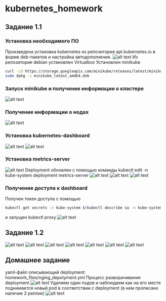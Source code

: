 # kubernetes_homework
## Задание 1.1

### Установка необходимого ПО
Произведена установка kubernetes из репозитория apt.kubernetes.io в форме deb-пакетов и настройка автодополнения.
![alt text](https://github.com/nikizz-nr/kubernetes_homework/blob/master/images/k01.png?raw=true)
Из репозитория debian установлен Virtualbox
Установлен minikube
```bash
curl -LO https://storage.googleapis.com/minikube/releases/latest/minikube_latest_amd64.deb
sudo dpkg -i minikube_latest_amd64.deb
```

### Запуск minikube и получение информации о кластере
![alt text](https://github.com/nikizz-nr/kubernetes_homework/blob/master/images/k02.png?raw=true)

### Получение информации о нодах
![alt text](https://github.com/nikizz-nr/kubernetes_homework/blob/master/images/k03.png?raw=true)

### Установка kubernetes-dashboard
![alt text](https://github.com/nikizz-nr/kubernetes_homework/blob/master/images/k04.png?raw=true)
![alt text](https://github.com/nikizz-nr/kubernetes_homework/blob/master/images/k05.png?raw=true)

### Установка metrics-server
![alt text](https://github.com/nikizz-nr/kubernetes_homework/blob/master/images/k06.png?raw=true)
Deployment обновлен с помощью команды kubectl edit -n kube-system deployment metrics-server
![alt text](https://github.com/nikizz-nr/kubernetes_homework/blob/master/images/k07.png?raw=true)
![alt text](https://github.com/nikizz-nr/kubernetes_homework/blob/master/images/k08.png?raw=true)
![alt text](https://github.com/nikizz-nr/kubernetes_homework/blob/master/images/k09.png?raw=true)

### Получение доступа к dashboard
Получен токен доступа c помощью
```bash
kubectl get secrets -n kube-system $(kubectl describe sa -n kube-system default|grep Tokens|awk '{print $2}') -o yaml|grep -E "^[[:space:]]*token:"|awk '{print $2}'|base64 -d
```
и запущен kubectl proxy
![alt text](https://github.com/nikizz-nr/kubernetes_homework/blob/master/images/k10.png?raw=true)

## Задание 1.2
![alt text](https://github.com/nikizz-nr/kubernetes_homework/blob/master/images/k11.png?raw=true)
![alt text](https://github.com/nikizz-nr/kubernetes_homework/blob/master/images/k12.png?raw=true)
![alt text](https://github.com/nikizz-nr/kubernetes_homework/blob/master/images/k13.png?raw=true)
![alt text](https://github.com/nikizz-nr/kubernetes_homework/blob/master/images/k14.png?raw=true)
![alt text](https://github.com/nikizz-nr/kubernetes_homework/blob/master/images/k15.png?raw=true)
![alt text](https://github.com/nikizz-nr/kubernetes_homework/blob/master/images/k16.png?raw=true)
![alt text](https://github.com/nikizz-nr/kubernetes_homework/blob/master/images/k17.png?raw=true)

## Домашнее задание
yaml-файл описывающий deployment: homework_files/nging_depolyment.yml
Процесс разворачивания deployment
![alt text](https://github.com/nikizz-nr/kubernetes_homework/blob/master/images/k18.png?raw=true)
Удаляем один подов и наблюдаем как на его месте поднимается новый pod в соответствии с deployment (в нем прописано наличие 2 реплик)
![alt text](https://github.com/nikizz-nr/kubernetes_homework/blob/master/images/k19.png?raw=true)
